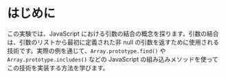 # はじめに

この実験では、JavaScript における引数の結合の概念を探ります。引数の結合は、引数のリストから最初に定義された非 null の引数を返すために使用される技術です。実際の例を通じて、`Array.prototype.find()` や `Array.prototype.includes()` などの JavaScript の組み込みメソッドを使ってこの技術を実装する方法を学びます。
